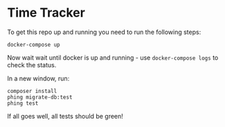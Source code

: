 # Time Tracker

To get this repo up and running you need to run the following steps:

```
docker-compose up
```

Now wait wait until docker is up and running - use `docker-compose logs` to
check the status.

In a new window, run:

```
composer install
phing migrate-db:test
phing test
```

If all goes well, all tests should be green!
